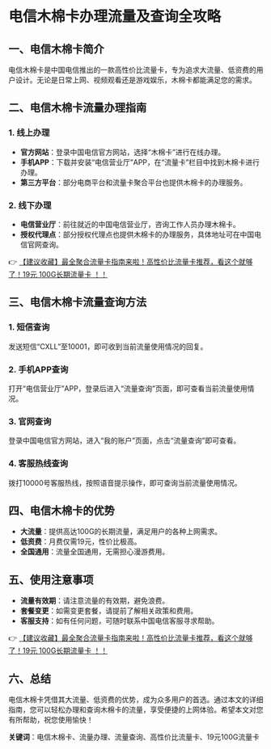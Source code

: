 # 电信木棉卡办理流量及查询全攻略

## 一、电信木棉卡简介
电信木棉卡是中国电信推出的一款高性价比流量卡，专为追求大流量、低资费的用户设计。无论是日常上网、视频观看还是游戏娱乐，木棉卡都能满足您的需求。

## 二、电信木棉卡流量办理指南
### 1. 线上办理
- **官方网站**：登录中国电信官方网站，选择“木棉卡”进行在线办理。
- **手机APP**：下载并安装“电信营业厅”APP，在“流量卡”栏目中找到木棉卡进行办理。
- **第三方平台**：部分电商平台和流量卡聚合平台也提供木棉卡的办理服务。

### 2. 线下办理
- **电信营业厅**：前往就近的中国电信营业厅，咨询工作人员办理木棉卡。
- **授权代理点**：部分授权代理点也提供木棉卡的办理服务，具体地址可在中国电信官网查询。

👉 [【建议收藏】最全聚合流量卡指南来啦！高性价比流量卡推荐，看这个就够了！19元 100G长期流量卡 ！！](https://bit.ly/Liuliangka)

## 三、电信木棉卡流量查询方法
### 1. 短信查询
发送短信“CXLL”至10001，即可收到当前流量使用情况的回复。

### 2. 手机APP查询
打开“电信营业厅”APP，登录后进入“流量查询”页面，即可查看当前流量使用情况。

### 3. 官网查询
登录中国电信官方网站，进入“我的账户”页面，点击“流量查询”即可查看。

### 4. 客服热线查询
拨打10000号客服热线，按照语音提示操作，即可查询当前流量使用情况。

## 四、电信木棉卡的优势
- **大流量**：提供高达100G的长期流量，满足用户的各种上网需求。
- **低资费**：月费仅需19元，性价比极高。
- **全国通用**：流量全国通用，无需担心漫游费用。

## 五、使用注意事项
- **流量有效期**：请注意流量的有效期，避免浪费。
- **套餐变更**：如需变更套餐，请提前了解相关政策和费用。
- **客服支持**：如有任何问题，可随时联系中国电信客服寻求帮助。

👉 [【建议收藏】最全聚合流量卡指南来啦！高性价比流量卡推荐，看这个就够了！19元 100G长期流量卡 ！！](https://bit.ly/Liuliangka)

## 六、总结
电信木棉卡凭借其大流量、低资费的优势，成为众多用户的首选。通过本文的详细指南，您可以轻松办理和查询木棉卡的流量，享受便捷的上网体验。希望本文对您有所帮助，祝您使用愉快！

**关键词**：电信木棉卡、流量办理、流量查询、高性价比流量卡、19元100G流量卡